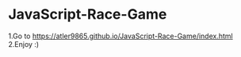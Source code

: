# JavaScript-Race-Game
1.Go to https://atler9865.github.io/JavaScript-Race-Game/index.html
2.Enjoy :)
